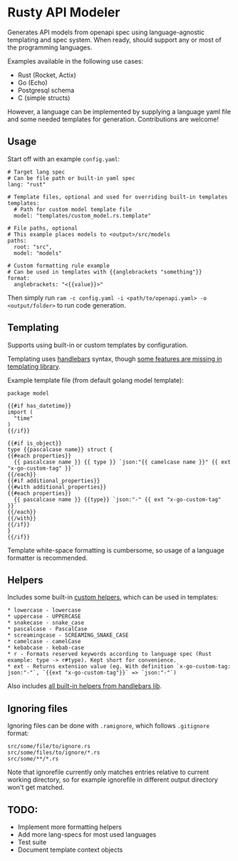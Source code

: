 # Rusty API Modeler

Generates API models from openapi spec using language-agnostic templating and spec system. When ready, should support any or most of the programming languages.

Examples available in the following use cases:
* Rust (Rocket, Actix)
* Go (Echo)
* Postgresql schema
* C (simple structs)

However, a language can be implemented by supplying a language yaml file and some needed templates for generation. Contributions are welcome!

## Usage

Start off with an example `config.yaml`:

```
# Target lang spec
# Can be file path or built-in yaml spec
lang: "rust"

# Template files, optional and used for overriding built-in templates
templates:
  # Path for custom model template file
  model: "templates/custom_model.rs.template"

# File paths, optional
# This example places models to <output>/src/models
paths:
  root: "src",
  model: "models"

# Custom formatting rule example
# Can be used in templates with {{anglebrackets "something"}}
format:
  anglebrackets: "<{{value}}>"
```

Then simply run `ram -c config.yaml -i <path/to/openapi.yaml> -o <output/folder>` to run code generation.

## Templating

Supports using built-in or custom templates by configuration.

Templating uses [handlebars](https://handlebars-draft.knappi.org/guide) syntax, though [some features are missing in templating library](https://github.com/sunng87/handlebars-rust#limited-but-essential-control-structure-built-in).

Example template file (from default golang model template):
```
package model

{{#if has_datetime}}
import (
  "time"
)
{{/if}}

{{#if is_object}}
type {{pascalcase name}} struct {
{{#each properties}}
  {{ pascalcase name }} {{ type }} `json:"{{ camelcase name }}" {{ ext "x-go-custom-tag" }}`
{{/each}}
{{#if additional_properties}}
{{#with additional_properties}}
{{#each properties}}
  {{ pascalcase name }} {{type}} `json:"-" {{ ext "x-go-custom-tag" }}`
{{/each}}
{{/with}}
{{/if}}
}
{{/if}}
```

Template white-space formatting is cumbersome, so usage of a language formatter is recommended.

## Helpers

Includes some built-in [custom helpers](https://handlebars-draft.knappi.org/guide/#custom-helpers), which can be used in templates:
```
* lowercase - lowercase
* uppercase - UPPERCASE
* snakecase - snake_case
* pascalcase - PascalCase
* screamingcase - SCREAMING_SNAKE_CASE
* camelcase - camelCase
* kebabcase - kebab-case
* r - Formats reserved keywords according to language spec (Rust example: type -> r#type). Kept short for convenience.
* ext - Returns extension value (eg. With definition `x-go-custom-tag: json:"-"`, `{{ext "x-go-custom-tag"}}` => `json:"-"`)
```

Also includes [all built-in helpers from handlebars lib](https://docs.rs/handlebars/3.0.0-beta.1/handlebars/#built-in-helpers).

## Ignoring files

Ignoring files can be done with `.ramignore`, which follows `.gitignore` format:
```
src/some/file/to/ignore.rs
src/some/files/to/ignore/*.rs
src/some/**/*.rs
```

Note that ignorefile currently only matches entries relative to current working directory, 
so for example ignorefile in different output directory won't get matched.

## TODO:
* Implement more formatting helpers
* Add more lang-specs for most used languages
* Test suite
* Document template context objects

